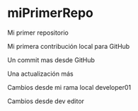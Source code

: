 # miPrimerRepo

Mi primer repositorio

Mi primera contribución local para GitHub

Un commit mas desde GitHub

Una actualización más

Cambios desde mi rama local developer01

Cambios desde dev editor